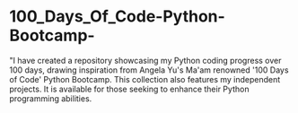 # 100_Days_Of_Code-Python-Bootcamp-
"I have created a repository showcasing my Python coding progress over 100 days, drawing inspiration from Angela Yu's Ma'am renowned '100 Days of Code' Python Bootcamp. This collection also features my independent projects. It is available for those seeking to enhance their Python programming abilities.
